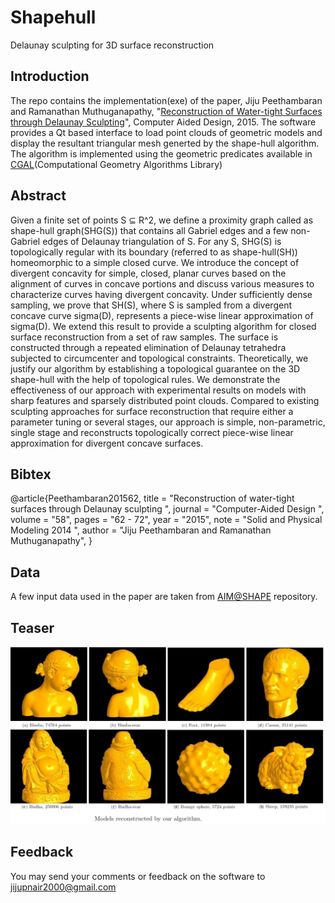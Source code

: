 # Shapehull
Delaunay sculpting for 3D surface reconstruction

## Introduction
The repo contains the implementation(exe) of the paper, Jiju Peethambaran and Ramanathan Muthuganapathy, "[Reconstruction of Water-tight Surfaces through Delaunay Sculpting](https://www.sciencedirect.com/science/article/pii/S0010448514001900)", Computer Aided Design, 2015.
The software provides a Qt based interface to load point clouds of geometric models and display the resultant triangular mesh generted by the shape-hull algorithm. The algorithm is implemented using the geometric predicates available in [CGAL](https://www.cgal.org/project.html)(Computational Geometry Algorithms Library) 

## Abstract

Given a finite set of points S ⊆ R^2, we define a proximity graph called as shape-hull graph(SHG(S)) that contains all Gabriel edges and a few non-Gabriel edges of Delaunay triangulation of S. For any S, SHG(S) is topologically regular with its boundary (referred to as shape-hull(SH)) homeomorphic to a simple closed curve. We introduce the concept of divergent concavity for simple, closed, planar curves based on the alignment of curves in concave portions and discuss various measures to characterize curves having divergent concavity. Under sufficiently dense sampling, we prove that SH(S), where S is sampled from a divergent concave curve sigma(D), represents a piece-wise linear approximation of sigma(D). We extend this result to provide a sculpting algorithm for closed surface reconstruction from a set of raw samples. The surface is constructed through a repeated elimination of Delaunay tetrahedra subjected to circumcenter and topological constraints. Theoretically, we justify our algorithm by establishing a topological guarantee on the 3D shape-hull with the help of topological rules. We demonstrate the effectiveness of our approach with experimental results on models with sharp features and sparsely distributed point clouds. Compared to existing sculpting approaches for surface reconstruction that require either a parameter tuning or several stages, our approach is simple, non-parametric, single stage and reconstructs topologically correct piece-wise linear approximation for divergent concave surfaces.

## Bibtex

@article{Peethambaran201562,
title = "Reconstruction of water-tight surfaces through Delaunay sculpting ",
journal = "Computer-Aided Design ",
volume = "58",
pages = "62 - 72",
year = "2015",
note = "Solid and Physical Modeling 2014 ",
author = "Jiju Peethambaran and Ramanathan Muthuganapathy",
}

## Data

A few input data used in the paper are taken from [AIM@SHAPE](http://visionair.ge.imati.cnr.it/ontologies/shapes/) repository.

## Teaser

![Picture](https://github.com/jijup/Shapehull/blob/master/assets/teaser.jpg)

## Feedback

You may send your comments or feedback on the software to jijupnair2000@gmail.com
